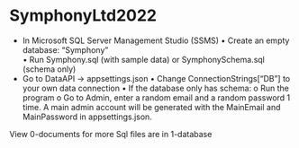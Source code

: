 # SymphonyLtd2022
-	In Microsoft SQL Server Management Studio (SSMS)
•	Create an empty database: “Symphony”  
•	Run Symphony.sql (with sample data) or SymphonySchema.sql (schema only)
-	Go to DataAPI -> appsettings.json
•	Change ConnectionStrings[“DB”] to your own data connection
•	If the database only has schema:
o	Run the program
o	Go to Admin, enter a random email and a random password 1 time. A main admin account will be generated with the MainEmail and MainPassword in appsettings.json.

View 0-documents for more
Sql files are in 1-database

